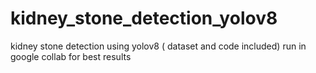# kidney_stone_detection_yolov8
kidney stone detection using yolov8 ( dataset and code included) run in google collab for best results
